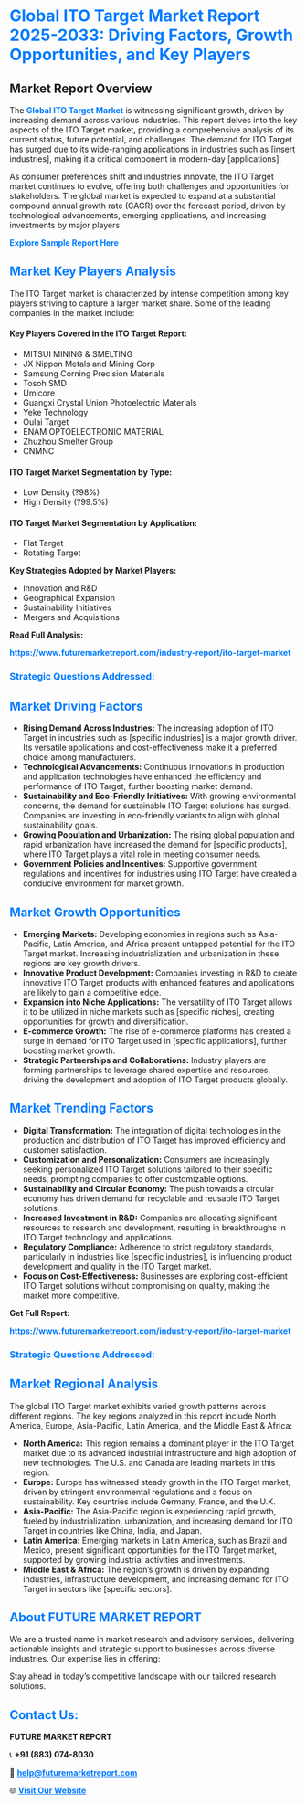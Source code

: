 <h1 style="color: #007BFF;">Global ITO Target Market Report 2025-2033: Driving Factors, Growth Opportunities, and Key Players</h1>

<section id="overview">
<h2>Market Report Overview</h2>
<p>The <a href="https://www.futuremarketreport.com/industry-report/ito-target-market" style="color: #007BFF; text-decoration: none;"><strong>Global ITO Target Market</strong></a> is witnessing significant growth, driven by increasing demand across various industries. This report delves into the key aspects of the ITO Target market, providing a comprehensive analysis of its current status, future potential, and challenges. The demand for ITO Target has surged due to its wide-ranging applications in industries such as [insert industries], making it a critical component in modern-day [applications].</p>
<p>As consumer preferences shift and industries innovate, the ITO Target market continues to evolve, offering both challenges and opportunities for stakeholders. The global market is expected to expand at a substantial compound annual growth rate (CAGR) over the forecast period, driven by technological advancements, emerging applications, and increasing investments by major players.</p>
</section>

<section id="overview">
<p><a href="https://www.futuremarketreport.com/request-sample/reportId=90621" style="color: #007BFF; text-decoration: none;"><strong>Explore Sample Report Here</strong></a></p>
</section>

<section id="key-players">
<h2 style="color: #007BFF;">Market Key Players Analysis</h2>
<p>The ITO Target market is characterized by intense competition among key players striving to capture a larger market share. Some of the leading companies in the market include:</p>
<h4>Key Players Covered in the ITO Target Report:</h4>
<ul><li>MITSUI MINING &amp; SMELTING</li><li>JX Nippon Metals and Mining Corp</li><li>Samsung Corning Precision Materials</li><li>Tosoh SMD</li><li>Umicore</li><li>Guangxi Crystal Union Photoelectric Materials</li><li>Yeke Technology</li><li>Oulai Target</li><li>ENAM OPTOELECTRONIC MATERIAL</li><li>Zhuzhou Smelter Group</li><li>CNMNC</li></ul>
<h4>ITO Target Market Segmentation by Type:</h4>
<ul><li>Low Density (?98%)</li><li>High Density (?99.5%)</li></ul>

<h4>ITO Target Market Segmentation by Application:</h4>
<ul><li>Flat Target</li><li>Rotating Target</li></ul>
<p><strong>Key Strategies Adopted by Market Players:</strong></p>
<ul>
<li>Innovation and R&D</li>
<li>Geographical Expansion</li>
<li>Sustainability Initiatives</li>
<li>Mergers and Acquisitions</li>
</ul>
</section>

<section>
<p><strong>Read Full Analysis: </strong></p><a href="https://www.futuremarketreport.com/industry-report/ito-target-market" style="color: #007BFF; text-decoration: none;"><strong>https://www.futuremarketreport.com/industry-report/ito-target-market</strong></a>
<h3 style="color: #007BFF;">Strategic Questions Addressed:</h3>
</section>

<section id="driving-factors">
<h2 style="color: #007BFF;">Market Driving Factors</h2>
<ul>
<li><strong>Rising Demand Across Industries:</strong> The increasing adoption of ITO Target in industries such as [specific industries] is a major growth driver. Its versatile applications and cost-effectiveness make it a preferred choice among manufacturers.</li>
<li><strong>Technological Advancements:</strong> Continuous innovations in production and application technologies have enhanced the efficiency and performance of ITO Target, further boosting market demand.</li>
<li><strong>Sustainability and Eco-Friendly Initiatives:</strong> With growing environmental concerns, the demand for sustainable ITO Target solutions has surged. Companies are investing in eco-friendly variants to align with global sustainability goals.</li>
<li><strong>Growing Population and Urbanization:</strong> The rising global population and rapid urbanization have increased the demand for [specific products], where ITO Target plays a vital role in meeting consumer needs.</li>
<li><strong>Government Policies and Incentives:</strong> Supportive government regulations and incentives for industries using ITO Target have created a conducive environment for market growth.</li>
</ul>
</section>

<section id="growth-opportunities">
<h2 style="color: #007BFF;">Market Growth Opportunities</h2>
<ul>
<li><strong>Emerging Markets:</strong> Developing economies in regions such as Asia-Pacific, Latin America, and Africa present untapped potential for the ITO Target market. Increasing industrialization and urbanization in these regions are key growth drivers.</li>
<li><strong>Innovative Product Development:</strong> Companies investing in R&D to create innovative ITO Target products with enhanced features and applications are likely to gain a competitive edge.</li>
<li><strong>Expansion into Niche Applications:</strong> The versatility of ITO Target allows it to be utilized in niche markets such as [specific niches], creating opportunities for growth and diversification.</li>
<li><strong>E-commerce Growth:</strong> The rise of e-commerce platforms has created a surge in demand for ITO Target used in [specific applications], further boosting market growth.</li>
<li><strong>Strategic Partnerships and Collaborations:</strong> Industry players are forming partnerships to leverage shared expertise and resources, driving the development and adoption of ITO Target products globally.</li>
</ul>
</section>

<section id="trending-factors">
<h2 style="color: #007BFF;">Market Trending Factors</h2>
<ul>
<li><strong>Digital Transformation:</strong> The integration of digital technologies in the production and distribution of ITO Target has improved efficiency and customer satisfaction.</li>
<li><strong>Customization and Personalization:</strong> Consumers are increasingly seeking personalized ITO Target solutions tailored to their specific needs, prompting companies to offer customizable options.</li>
<li><strong>Sustainability and Circular Economy:</strong> The push towards a circular economy has driven demand for recyclable and reusable ITO Target solutions.</li>
<li><strong>Increased Investment in R&D:</strong> Companies are allocating significant resources to research and development, resulting in breakthroughs in ITO Target technology and applications.</li>
<li><strong>Regulatory Compliance:</strong> Adherence to strict regulatory standards, particularly in industries like [specific industries], is influencing product development and quality in the ITO Target market.</li>
<li><strong>Focus on Cost-Effectiveness:</strong> Businesses are exploring cost-efficient ITO Target solutions without compromising on quality, making the market more competitive.</li>
</ul>
</section>

<section>
<p><strong>Get Full Report: </strong></p><a href="https://www.futuremarketreport.com/industry-report/ito-target-market" style="color: #007BFF; text-decoration: none;"><strong>https://www.futuremarketreport.com/industry-report/ito-target-market</strong></a>
<h3 style="color: #007BFF;">Strategic Questions Addressed:</h3>
</section>


<section id="regional-analysis">
<h2 style="color: #007BFF;">Market Regional Analysis</h2>
<p>The global ITO Target market exhibits varied growth patterns across different regions. The key regions analyzed in this report include North America, Europe, Asia-Pacific, Latin America, and the Middle East & Africa:</p>
<ul>
<li><strong>North America:</strong> This region remains a dominant player in the ITO Target market due to its advanced industrial infrastructure and high adoption of new technologies. The U.S. and Canada are leading markets in this region.</li>
<li><strong>Europe:</strong> Europe has witnessed steady growth in the ITO Target market, driven by stringent environmental regulations and a focus on sustainability. Key countries include Germany, France, and the U.K.</li>
<li><strong>Asia-Pacific:</strong> The Asia-Pacific region is experiencing rapid growth, fueled by industrialization, urbanization, and increasing demand for ITO Target in countries like China, India, and Japan.</li>
<li><strong>Latin America:</strong> Emerging markets in Latin America, such as Brazil and Mexico, present significant opportunities for the ITO Target market, supported by growing industrial activities and investments.</li>
<li><strong>Middle East & Africa:</strong> The region’s growth is driven by expanding industries, infrastructure development, and increasing demand for ITO Target in sectors like [specific sectors].</li>
</ul>
</section>

<footer>
<h2 style="color: #007BFF;">About FUTURE MARKET REPORT</h2>
<p>We are a trusted name in market research and advisory services, delivering actionable insights and strategic support to businesses across diverse industries. Our expertise lies in offering:</p>

<p>Stay ahead in today’s competitive landscape with our tailored research solutions.</p>

<h2 style="color: #007BFF;">Contact Us:</h2>
<p><strong>FUTURE MARKET REPORT</strong></p>
<p>📞 <strong>+91 (883) 074-8030</strong></p>
<p>📧 <strong><a href="mailto:help@futuremarketreport.com" style="color: #007BFF;">help@futuremarketreport.com</a></strong></p>
<p>🌐 <strong><a href="https://www.futuremarketreport.com/" style="color: #007BFF;">Visit Our Website</a></strong></p>
</footer>